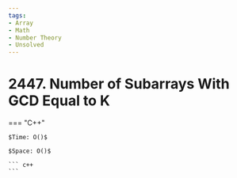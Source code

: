 ```yaml
---
tags:
- Array
- Math
- Number Theory
- Unsolved
---
```



# 2447. Number of Subarrays With GCD Equal to K

=== "C++"

    $Time: O()$

    $Space: O()$

    ``` c++
    ```